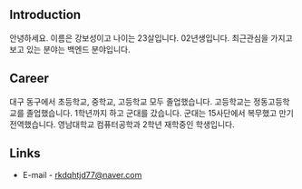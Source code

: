 ## Introduction
안녕하세요.
이름은 강보성이고 나이는 23살입니다. 02년생입니다.
최근관심을 가지고 보고 있는 분야는 백엔드 분야입니다.


## Career
대구 동구에서 초등학교, 중학교, 고등학교 모두 졸업했습니다.
고등학교는 정동고등학교를 졸업했습니다.
1학년까지 하고 군대를 갔습니다. 
군대는 15사단에서 복무했고 만기전역했습니다.
영남대학교 컴퓨터공학과 2학년 재학중인 학생입니다.


## Links
- E-mail - rkdqhtjd77@naver.com

